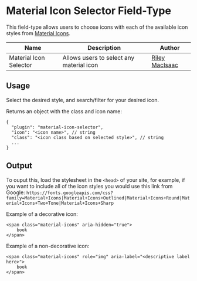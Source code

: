 # Material Icon Selector Field-Type

This field-type allows users to choose icons with each of the available icon styles from [Material Icons](https://material.io/icons/).

Name | Description | Author
------------ | ------------- | -------------
Material Icon Selector | Allows users to select any material icon | [Riley MacIsaac](https://github.com/rileymacisaac)


## Usage

Select the desired style, and search/filter for your desired icon. 

Returns an object with the class and icon name:
```
{
  "plugin": "material-icon-selector",
  "icon": "<icon name>", // string
  "class": "<icon class based on selected style>", // string
  ...
}
```

## Output
To ouput this, load the stylesheet in the `<head>` of your site, for example, if you want to include all of the icon styles you would use this link from Google:
`https://fonts.googleapis.com/css?family=Material+Icons|Material+Icons+Outlined|Material+Icons+Round|Material+Icons+Two+Tone|Material+Icons+Sharp`

Example of a decorative icon:
```
<span class="material-icons" aria-hidden="true">
    book
</span>
```

Example of a non-decorative icon:
```
<span class="material-icons" role="img" aria-label="<descriptive label here>">
    book
</span>
```
